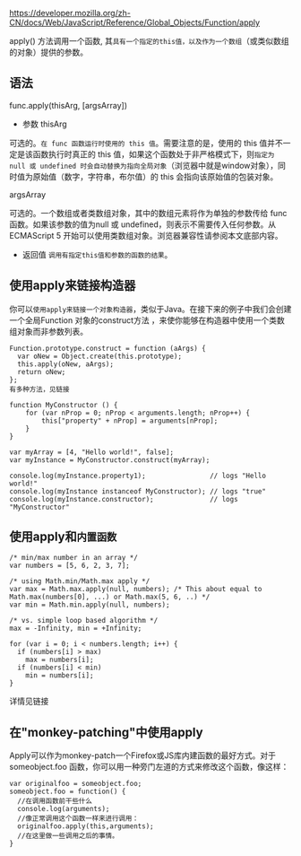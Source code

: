 https://developer.mozilla.org/zh-CN/docs/Web/JavaScript/Reference/Global_Objects/Function/apply

apply() 方法调用一个函数, 其`具有一个指定的this值，以及作为一个数组`（或类似数组的对象）提供的参数。

## 语法
func.apply(thisArg, [argsArray])
- 参数
thisArg

可选的。`在 func 函数运行时使用的 this 值`。需要注意的是，使用的 this 值并不一定是该函数执行时真正的 this 值，如果这个函数处于非严格模式下，则`指定为 null 或 undefined 时会自动替换为指向全局对象`（浏览器中就是window对象），同时值为原始值（数字，字符串，布尔值）的 this 会指向该原始值的包装对象。

argsArray

可选的。一个数组或者类数组对象，其中的数组元素将作为单独的参数传给 func 函数。如果该参数的值为null 或 undefined，则表示不需要传入任何参数。从ECMAScript 5 开始可以使用类数组对象。浏览器兼容性请参阅本文底部内容。
- 返回值
`调用有指定this值和参数的函数的结果`。


## 使用apply来链接构造器
你可以`使用apply来链接一个对象构造器`，类似于Java。在接下来的例子中我们会创建一个全局Function 对象的construct方法 ，来使你能够在构造器中使用一个类数组对象而非参数列表。
```
Function.prototype.construct = function (aArgs) {
  var oNew = Object.create(this.prototype);
  this.apply(oNew, aArgs);
  return oNew;
};  
有多种方法，见链接
```
```
function MyConstructor () {
    for (var nProp = 0; nProp < arguments.length; nProp++) {
        this["property" + nProp] = arguments[nProp];
    }
}

var myArray = [4, "Hello world!", false];
var myInstance = MyConstructor.construct(myArray);

console.log(myInstance.property1);                // logs "Hello world!"
console.log(myInstance instanceof MyConstructor); // logs "true"
console.log(myInstance.constructor);              // logs "MyConstructor"
```
## 使用apply和`内置函数`
```
/* min/max number in an array */
var numbers = [5, 6, 2, 3, 7];

/* using Math.min/Math.max apply */
var max = Math.max.apply(null, numbers); /* This about equal to Math.max(numbers[0], ...) or Math.max(5, 6, ..) */
var min = Math.min.apply(null, numbers);

/* vs. simple loop based algorithm */
max = -Infinity, min = +Infinity;

for (var i = 0; i < numbers.length; i++) {
  if (numbers[i] > max)
    max = numbers[i];
  if (numbers[i] < min) 
    min = numbers[i];
}
```
详情见链接

## 在"monkey-patching"中使用apply
Apply可以作为monkey-patch一个Firefox或JS库内建函数的最好方式。对于someobject.foo 函数，你可以用一种旁门左道的方式来修改这个函数，像这样：
```
var originalfoo = someobject.foo;
someobject.foo = function() {
  //在调用函数前干些什么
  console.log(arguments);
  //像正常调用这个函数一样来进行调用：
  originalfoo.apply(this,arguments);
  //在这里做一些调用之后的事情。
}
```